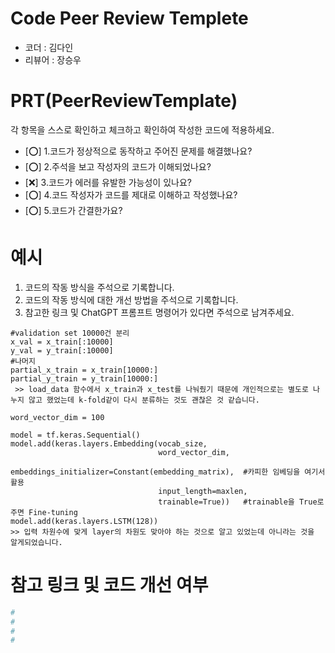 # Code Peer Review Templete
- 코더 : 김다인
- 리뷰어 : 장승우


# PRT(PeerReviewTemplate)
각 항목을 스스로 확인하고 체크하고 확인하여 작성한 코드에 적용하세요.
- [⭕] 1.코드가 정상적으로 동작하고 주어진 문제를 해결했나요?
- [⭕] 2.주석을 보고 작성자의 코드가 이해되었나요?
- [❌] 3.코드가 에러를 유발한 가능성이 있나요?
- [⭕] 4.코드 작성자가 코드를 제대로 이해하고 작성했나요?
- [⭕] 5.코드가 간결한가요?

# 예시
1. 코드의 작동 방식을 주석으로 기록합니다.
2. 코드의 작동 방식에 대한 개선 방법을 주석으로 기록합니다.
3. 참고한 링크 및 ChatGPT 프롬프트 명령어가 있다면 주석으로 남겨주세요.
```
#validation set 10000건 분리
x_val = x_train[:10000]   
y_val = y_train[:10000]
#나머지
partial_x_train = x_train[10000:]  
partial_y_train = y_train[10000:]
 >> load_data 함수에서 x_train과 x_test를 나눠줬기 때문에 개인적으로는 별도로 나누지 않고 했었는데 k-fold같이 다시 분류하는 것도 괜찮은 것 같습니다.

word_vector_dim = 100  

model = tf.keras.Sequential()
model.add(keras.layers.Embedding(vocab_size, 
                                 word_vector_dim, 
                                 embeddings_initializer=Constant(embedding_matrix),  #카피한 임베딩을 여기서 활용
                                 input_length=maxlen, 
                                 trainable=True))   #trainable을 True로 주면 Fine-tuning
model.add(keras.layers.LSTM(128))
>> 입력 차원수에 맞게 layer의 차원도 맞아야 하는 것으로 알고 있었는데 아니라는 것을 알게되었습니다.
```

# 참고 링크 및 코드 개선 여부
```python
#
#
#
#
```
